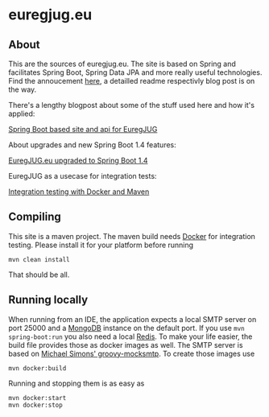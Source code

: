 # euregjug.eu

## About

This are the sources of euregjug.eu. The site is based on Spring and facilitates Spring Boot, Spring Data JPA and more really useful technologies. Find the annoucement [here](http://www.euregjug.eu/2016/01/07/new-site-is-live), a detailled readme respectivly blog post is on the way.

There's a lengthy blogpost about some of the stuff used here and how it's applied:

[Spring Boot based site and api for EuregJUG](http://info.michael-simons.eu/2016/01/14/spring-boot-based-site-and-api-for-euregjug)

About upgrades and new Spring Boot 1.4 features:

[EuregJUG.eu upgraded to Spring Boot 1.4](http://www.euregjug.eu/2016/07/29/euregjugeu-upgraded-to-spring-boot-14)

EuregJUG as a usecase for integration tests:

[Integration testing with Docker and Maven](http://info.michael-simons.eu/2016/08/25/integration-testing-with-docker-and-maven/)

## Compiling

This site is a maven project. The maven build needs [Docker](https://www.docker.com) for integration testing. Please install it for your platform before running

```
mvn clean install
```

That should be all.

## Running locally

When running from an IDE, the application expects a local SMTP server on port 25000 and a [MongoDB](https://www.mongodb.com) instance on the default port. If you use `mvn spring-boot:run` you also need a local [Redis](http://redis.io). To make your life easier, the build file provides those as docker images as well. The SMTP server is based on [Michael Simons' groovy-mocksmtp](https://github.com/michael-simons/java-mocksmtp/tree/master/groovy). To create those images use

```
mvn docker:build
```

Running and stopping them is as easy as

```
mvn docker:start
mvn docker:stop
```